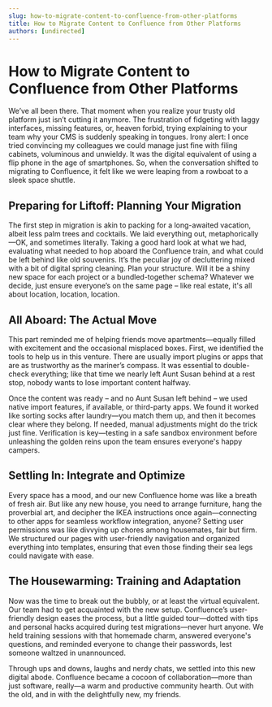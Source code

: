 ```yaml
---
slug: how-to-migrate-content-to-confluence-from-other-platforms
title: How to Migrate Content to Confluence from Other Platforms
authors: [undirected]
---
```


# How to Migrate Content to Confluence from Other Platforms

We’ve all been there. That moment when you realize your trusty old platform just isn’t cutting it anymore. The frustration of fidgeting with laggy interfaces, missing features, or, heaven forbid, trying explaining to your team why your CMS is suddenly speaking in tongues. Irony alert: I once tried convincing my colleagues we could manage just fine with filing cabinets, voluminous and unwieldy. It was the digital equivalent of using a flip phone in the age of smartphones. So, when the conversation shifted to migrating to Confluence, it felt like we were leaping from a rowboat to a sleek space shuttle.

## Preparing for Liftoff: Planning Your Migration

The first step in migration is akin to packing for a long-awaited vacation, albeit less palm trees and cocktails. We laid everything out, metaphorically—OK, and sometimes literally. Taking a good hard look at what we had, evaluating what needed to hop aboard the Confluence train, and what could be left behind like old souvenirs. It’s the peculiar joy of decluttering mixed with a bit of digital spring cleaning. Plan your structure. Will it be a shiny new space for each project or a bundled-together schema? Whatever we decide, just ensure everyone’s on the same page – like real estate, it's all about location, location, location.

## All Aboard: The Actual Move

This part reminded me of helping friends move apartments—equally filled with excitement and the occasional misplaced boxes. First, we identified the tools to help us in this venture. There are usually import plugins or apps that are as trustworthy as the mariner’s compass. It was essential to double-check everything; like that time we nearly left Aunt Susan behind at a rest stop, nobody wants to lose important content halfway.

Once the content was ready – and no Aunt Susan left behind – we used native import features, if available, or third-party apps. We found it worked like sorting socks after laundry—you match them up, and then it becomes clear where they belong. If needed, manual adjustments might do the trick just fine. Verification is key—testing in a safe sandbox environment before unleashing the golden reins upon the team ensures everyone's happy campers. 

## Settling In: Integrate and Optimize

Every space has a mood, and our new Confluence home was like a breath of fresh air. But like any new house, you need to arrange furniture, hang the proverbial art, and decipher the IKEA instructions once again—connecting to other apps for seamless workflow integration, anyone? Setting user permissions was like divvying up chores among housemates, fair but firm. We structured our pages with user-friendly navigation and organized everything into templates, ensuring that even those finding their sea legs could navigate with ease.

## The Housewarming: Training and Adaptation

Now was the time to break out the bubbly, or at least the virtual equivalent. Our team had to get acquainted with the new setup. Confluence’s user-friendly design eases the process, but a little guided tour—dotted with tips and personal hacks acquired during test migrations—never hurt anyone. We held training sessions with that homemade charm, answered everyone's questions, and reminded everyone to change their passwords, lest someone waltzed in unannounced.

Through ups and downs, laughs and nerdy chats, we settled into this new digital abode. Confluence became a cocoon of collaboration—more than just software, really—a warm and productive community hearth. Out with the old, and in with the delightfully new, my friends.